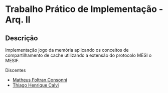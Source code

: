 # Trabalho Prático de Implementação - Arq. II

## Descrição
Implementação jogo da memória aplicando os conceitos de compartilhamento de cache
utilizando a extensão do protocolo MESI o MESIF.
<!--Escrever outra descrição mais detalha sobre o programa-->

Discentes
- [Matheus Foltran Consonni](https://github.com/MatheusFoltran)
- [Thiago Henrique Calvi](https://github.com/thiagocalvi)

